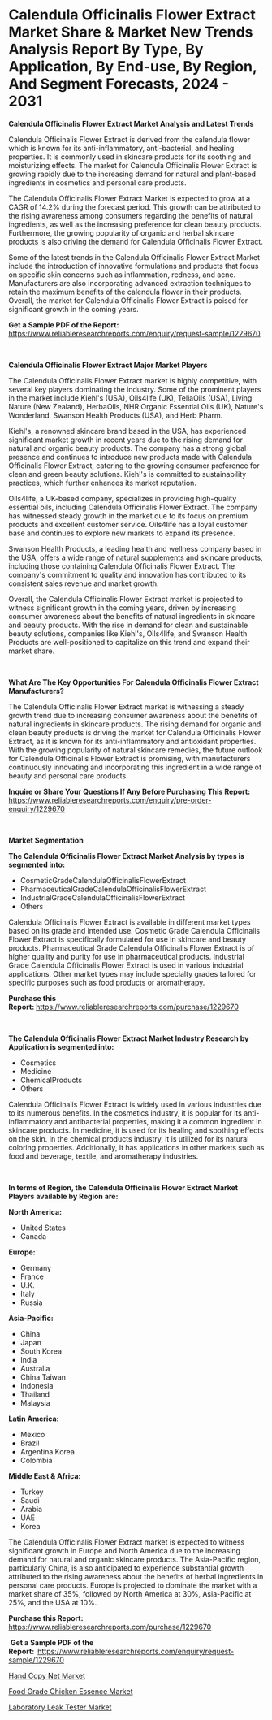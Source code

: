 <p><h1>Calendula Officinalis Flower Extract Market Share & Market New Trends Analysis Report By Type, By Application, By End-use, By Region, And Segment Forecasts, 2024 - 2031</h1></p><p><strong>Calendula Officinalis Flower Extract Market Analysis and Latest Trends</strong></p>
<p><p>Calendula Officinalis Flower Extract is derived from the calendula flower which is known for its anti-inflammatory, anti-bacterial, and healing properties. It is commonly used in skincare products for its soothing and moisturizing effects. The market for Calendula Officinalis Flower Extract is growing rapidly due to the increasing demand for natural and plant-based ingredients in cosmetics and personal care products.</p><p>The Calendula Officinalis Flower Extract Market is expected to grow at a CAGR of 14.2% during the forecast period. This growth can be attributed to the rising awareness among consumers regarding the benefits of natural ingredients, as well as the increasing preference for clean beauty products. Furthermore, the growing popularity of organic and herbal skincare products is also driving the demand for Calendula Officinalis Flower Extract.</p><p>Some of the latest trends in the Calendula Officinalis Flower Extract Market include the introduction of innovative formulations and products that focus on specific skin concerns such as inflammation, redness, and acne. Manufacturers are also incorporating advanced extraction techniques to retain the maximum benefits of the calendula flower in their products. Overall, the market for Calendula Officinalis Flower Extract is poised for significant growth in the coming years.</p></p>
<p><strong>Get a Sample PDF of the Report:&nbsp;</strong> <a href="https://www.reliableresearchreports.com/enquiry/request-sample/1229670">https://www.reliableresearchreports.com/enquiry/request-sample/1229670</a></p>
<p>&nbsp;</p>
<p><strong>Calendula Officinalis Flower Extract Major Market Players</strong></p>
<p><p>The Calendula Officinalis Flower Extract market is highly competitive, with several key players dominating the industry. Some of the prominent players in the market include Kiehl's (USA), Oils4life (UK), TeliaOils (USA), Living Nature (New Zealand), HerbaOils, NHR Organic Essential Oils (UK), Nature's Wonderland, Swanson Health Products (USA), and Herb Pharm.</p><p>Kiehl's, a renowned skincare brand based in the USA, has experienced significant market growth in recent years due to the rising demand for natural and organic beauty products. The company has a strong global presence and continues to introduce new products made with Calendula Officinalis Flower Extract, catering to the growing consumer preference for clean and green beauty solutions. Kiehl's is committed to sustainability practices, which further enhances its market reputation.</p><p>Oils4life, a UK-based company, specializes in providing high-quality essential oils, including Calendula Officinalis Flower Extract. The company has witnessed steady growth in the market due to its focus on premium products and excellent customer service. Oils4life has a loyal customer base and continues to explore new markets to expand its presence.</p><p>Swanson Health Products, a leading health and wellness company based in the USA, offers a wide range of natural supplements and skincare products, including those containing Calendula Officinalis Flower Extract. The company's commitment to quality and innovation has contributed to its consistent sales revenue and market growth.</p><p>Overall, the Calendula Officinalis Flower Extract market is projected to witness significant growth in the coming years, driven by increasing consumer awareness about the benefits of natural ingredients in skincare and beauty products. With the rise in demand for clean and sustainable beauty solutions, companies like Kiehl's, Oils4life, and Swanson Health Products are well-positioned to capitalize on this trend and expand their market share.</p></p>
<p>&nbsp;</p>
<p><strong>What Are The Key Opportunities For Calendula Officinalis Flower Extract Manufacturers?</strong></p>
<p><p>The Calendula Officinalis Flower Extract market is witnessing a steady growth trend due to increasing consumer awareness about the benefits of natural ingredients in skincare products. The rising demand for organic and clean beauty products is driving the market for Calendula Officinalis Flower Extract, as it is known for its anti-inflammatory and antioxidant properties. With the growing popularity of natural skincare remedies, the future outlook for Calendula Officinalis Flower Extract is promising, with manufacturers continuously innovating and incorporating this ingredient in a wide range of beauty and personal care products.</p></p>
<p><strong>Inquire or Share Your Questions If Any Before Purchasing This Report:</strong> <a href="https://www.reliableresearchreports.com/enquiry/pre-order-enquiry/1229670">https://www.reliableresearchreports.com/enquiry/pre-order-enquiry/1229670</a></p>
<p>&nbsp;</p>
<p><strong>Market Segmentation</strong></p>
<p><strong>The Calendula Officinalis Flower Extract Market Analysis by types is segmented into:</strong></p>
<p><ul><li>CosmeticGradeCalendulaOfficinalisFlowerExtract</li><li>PharmaceuticalGradeCalendulaOfficinalisFlowerExtract</li><li>IndustrialGradeCalendulaOfficinalisFlowerExtract</li><li>Others</li></ul></p>
<p><p>Calendula Officinalis Flower Extract is available in different market types based on its grade and intended use. Cosmetic Grade Calendula Officinalis Flower Extract is specifically formulated for use in skincare and beauty products. Pharmaceutical Grade Calendula Officinalis Flower Extract is of higher quality and purity for use in pharmaceutical products. Industrial Grade Calendula Officinalis Flower Extract is used in various industrial applications. Other market types may include specialty grades tailored for specific purposes such as food products or aromatherapy.</p></p>
<p><strong>Purchase this Report:&nbsp;</strong><a href="https://www.reliableresearchreports.com/purchase/1229670">https://www.reliableresearchreports.com/purchase/1229670</a></p>
<p>&nbsp;</p>
<p><strong>The Calendula Officinalis Flower Extract Market Industry Research by Application is segmented into:</strong></p>
<p><ul><li>Cosmetics</li><li>Medicine</li><li>ChemicalProducts</li><li>Others</li></ul></p>
<p><p>Calendula Officinalis Flower Extract is widely used in various industries due to its numerous benefits. In the cosmetics industry, it is popular for its anti-inflammatory and antibacterial properties, making it a common ingredient in skincare products. In medicine, it is used for its healing and soothing effects on the skin. In the chemical products industry, it is utilized for its natural coloring properties. Additionally, it has applications in other markets such as food and beverage, textile, and aromatherapy industries.</p></p>
<p>&nbsp;</p>
<p><strong>In terms of Region, the Calendula Officinalis Flower Extract Market Players available by Region are:</strong></p>
<p>
    <p> <strong> North America: </strong>
        <ul>
            <li>United States</li>
            <li>Canada</li>
        </ul>
        </p> 
    <p> <strong> Europe: </strong>
        <ul>
            <li>Germany</li>
            <li>France</li>
            <li>U.K.</li>
            <li>Italy</li>
            <li>Russia</li>
        </ul>
        </p> 
    <p> <strong> Asia-Pacific: </strong>
        <ul>
            <li>China</li>
            <li>Japan</li>
            <li>South Korea</li>
            <li>India</li>
            <li>Australia</li>
            <li>China Taiwan</li>
            <li>Indonesia</li>
            <li>Thailand</li>
            <li>Malaysia</li>
        </ul>
        </p> 
    <p> <strong> Latin America: </strong>
        <ul>
            <li>Mexico</li>
            <li>Brazil</li>
            <li>Argentina Korea</li>
            <li>Colombia</li>
        </ul>
        </p> 
    <p> <strong> Middle East & Africa: </strong>
        <ul>
            <li>Turkey</li>
            <li>Saudi</li>
            <li>Arabia</li>
            <li>UAE</li>
            <li>Korea</li>
        </ul>
    </p>
    </p>
<p><p>The Calendula Officinalis Flower Extract market is expected to witness significant growth in Europe and North America due to the increasing demand for natural and organic skincare products. The Asia-Pacific region, particularly China, is also anticipated to experience substantial growth attributed to the rising awareness about the benefits of herbal ingredients in personal care products. Europe is projected to dominate the market with a market share of 35%, followed by North America at 30%, Asia-Pacific at 25%, and the USA at 10%.</p></p>
<p><strong>Purchase this Report: </strong><a href="https://www.reliableresearchreports.com/purchase/1229670">https://www.reliableresearchreports.com/purchase/1229670</a></p>
<p>&nbsp;<strong>Get a Sample PDF of the Report:&nbsp;&nbsp;</strong><a href="https://www.reliableresearchreports.com/enquiry/request-sample/1229670">https://www.reliableresearchreports.com/enquiry/request-sample/1229670</a></p>
<p><strong></strong></p>
<p><p><a href="https://view.publitas.com/reportprime-1/hand-copy-net-market-research-report-reveals-the-latest-trends-and-opportunities-of-this-market-for-period-from-2023-2030/">Hand Copy Net Market</a></p><p><a href="https://view.publitas.com/reportprime-1/food-grade-chicken-essence-market-size-growth-and-forecast-from-2023-2030/">Food Grade Chicken Essence Market</a></p><p><a href="https://view.publitas.com/reportprime-1/laboratory-leak-tester-market-size-and-examines-its-market-scope-with-a-primary-focus-on-growth-opportunities-and-forecasted-trends-spanning-from-2023-to-2030/">Laboratory Leak Tester Market</a></p></p>